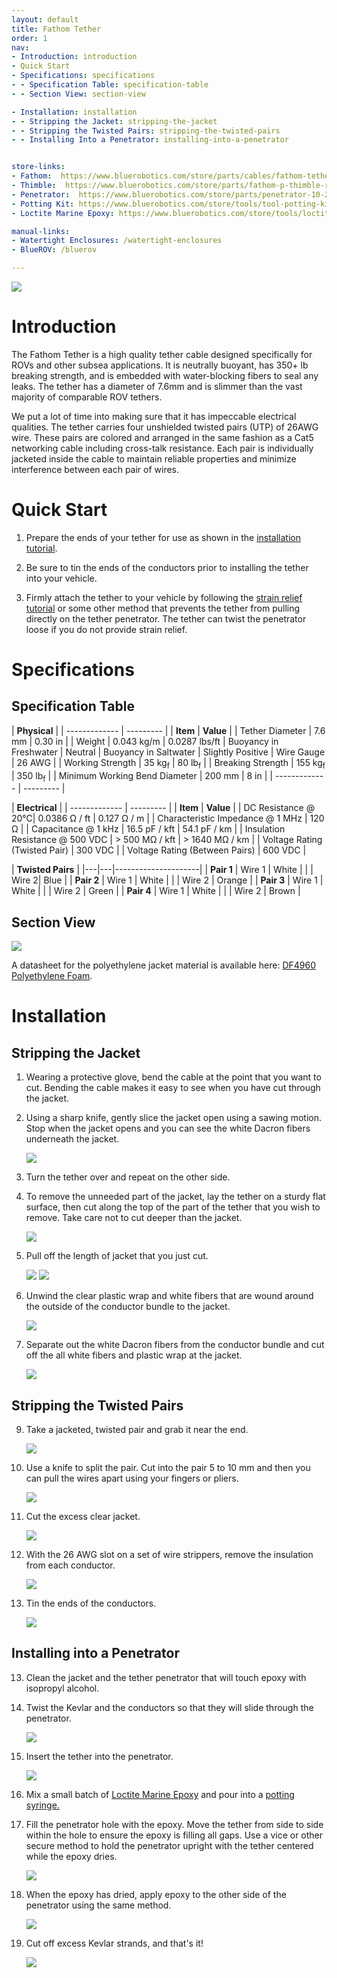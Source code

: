 ```yaml
---
layout: default
title: Fathom Tether
order: 1
nav:
- Introduction: introduction
- Quick Start 
- Specifications: specifications
- - Specification Table: specification-table
- - Section View: section-view

- Installation: installation
- - Stripping the Jacket: stripping-the-jacket
- - Stripping the Twisted Pairs: stripping-the-twisted-pairs
- - Installing Into a Penetrator: installing-into-a-penetrator


store-links:
- Fathom:  https://www.bluerobotics.com/store/parts/cables/fathom-tether-nb-4p-26awg-r1/
- Thimble:  https://www.bluerobotics.com/store/parts/fathom-p-thimble-r1/
- Penetrator:  https://www.bluerobotics.com/store/parts/penetrator-10-25-a-8mm-r2/
- Potting Kit: https://www.bluerobotics.com/store/tools/tool-potting-kit-r1/
- Loctite Marine Epoxy: https://www.bluerobotics.com/store/tools/loctite-marine-epoxy/

manual-links:
- Watertight Enclosures: /watertight-enclosures
- BlueROV: /bluerov

---
```


<img src="/fathom/cad/spool.png" class="img-responsive" style="max-width:900px"  />
	
# Introduction

The Fathom Tether is a high quality tether cable designed specifically for ROVs and other subsea applications. 
It is neutrally buoyant, has 350+ lb breaking strength, and is embedded with water-blocking fibers to seal any leaks. The tether has a diameter of 7.6mm and is slimmer than the vast majority of comparable ROV tethers.

We put a lot of time into making sure that it has impeccable electrical qualities. The tether carries four unshielded twisted pairs (UTP) of 26AWG wire. 
These pairs are colored and arranged in the same fashion as a Cat5 networking cable including cross-talk resistance. Each pair is individually jacketed inside the cable to maintain reliable properties and minimize interference between each pair of wires.
 
# Quick Start 

1. Prepare the ends of your tether for use as shown in the [installation tutorial](#installation).

2. Be sure to tin the ends of the conductors prior to installing the tether into your vehicle.

3. Firmly attach the tether to your vehicle by following the [strain relief tutorial](/fathom/thimble/) or some other method that prevents the tether from pulling directly on the tether penetrator. The tether can twist the penetrator loose if you do not provide strain relief.
 
# Specifications

## Specification Table

|      **Physical**       |
| ------------- | --------- |
| **Item** | **Value** |
| Tether Diameter | 7.6 mm | 0.30 in |
| Weight | 0.043 kg/m | 0.0287 lbs/ft
| Buoyancy in Freshwater | Neutral 
| Buoyancy in Saltwater | Slightly Positive
| Wire Gauge   | 26 AWG |
| Working Strength | 35 kg<sub>f</sub> | 80 lb<sub>f</sub> |
| Breaking Strength | 155 kg<sub>f</sub> | 350 lb<sub>f</sub> |
| Minimum Working Bend Diameter | 200 mm | 8 in |
| ------------- | --------- |

|      **Electrical**       |
| ------------- | --------- |
| **Item** | **Value** |
| DC Resistance @ 20&deg;C| 0.0386 &Omega; / ft | 0.127 &Omega; / m |
| Characteristic Impedance @ 1 MHz | 120 &Omega; | 
| Capacitance @ 1 kHz      | 16.5 pF / kft | 54.1 pF / km |
| Insulation Resistance @ 500 VDC | > 500 M&Omega; / kft | > 1640 M&Omega; / km |
| Voltage Rating (Twisted Pair) | 300 VDC |
| Voltage Rating (Between Pairs)  | 600 VDC |

|      **Twisted Pairs**    |
|---|---|---------------------|
| **Pair 1** | Wire 1 | White |
|         | Wire 2| Blue |
| **Pair 2** | Wire 1 | White |
|        | Wire 2 | Orange |
| **Pair 3** | Wire 1 | White |
|        | Wire 2 | Green |
| **Pair 4** | Wire 1 | White |
|        | Wire 2 | Brown |

## Section View

<img src="/fathom/cad/Tether-Cross-Section.png" class="img-responsive" style="max-width:900px"  />

A datasheet for the polyethylene jacket material is available here: [DF4960 Polyethylene Foam](DF4960.pdf).

# Installation

## Stripping the Jacket

1. Wearing a protective glove, bend the cable at the point that you want to cut. Bending the cable makes it easy to see when you have cut through the jacket.

2. Using a sharp knife, gently slice the jacket open using a sawing motion. Stop when the jacket opens and you can see the white Dacron fibers underneath the jacket.

	<img src="/fathom/cad/tether-tutorial-3.png" class="img-responsive" style="max-width:700px"  />

3. Turn the tether over and repeat on the other side.

4. To remove the unneeded part of the jacket, lay the tether on a sturdy flat surface, then cut along the top of the part of the tether that you wish to remove. Take care not to cut deeper than the jacket.

	<img src="/fathom/cad/tether-tutorial-5.png" class="img-responsive" style="max-width:700px"  />
	
5. Pull off the length of jacket that you just cut.

	<img src="/fathom/cad/tether-tutorial-6.png" class="img-responsive" style="max-width:700px"  />
	
	<img src="/fathom/cad/tether-tutorial-7.png" class="img-responsive" style="max-width:700px"  />
	
6. Unwind the clear plastic wrap and white fibers that are wound around the outside of the conductor bundle to the jacket.

	<img src="/fathom/cad/tether-tutorial-8.png" class="img-responsive" style="max-width:700px"  />

7. Separate out the white Dacron fibers from the conductor bundle and cut off the all white fibers and plastic wrap at the jacket.

	<img src="/fathom/cad/tether-tutorial-9.png" class="img-responsive" style="max-width:700px"  />
	
## Stripping the Twisted Pairs
	
9. Take a jacketed, twisted pair and grab it near the end.

	<img src="/fathom/cad/tether-tutorial-10.png" class="img-responsive" style="max-width:700px"  />
	
10. Use a knife to split the pair. Cut into the pair 5 to 10 mm and then you can pull the wires apart using your fingers or pliers.

	<img src="/fathom/cad/tether-tutorial-11.png" class="img-responsive" style="max-width:700px"  />
	
11. Cut the excess clear jacket.
	
	<img src="/fathom/cad/tether-tutorial-12.png" class="img-responsive" style="max-width:700px"  />
	
12. With the 26 AWG slot on a set of wire strippers, remove the insulation from each conductor.

	<img src="/fathom/cad/tether-tutorial-13.png" class="img-responsive" style="max-width:700px"  />
	
13. Tin the ends of the conductors.

	<img src="/fathom/cad/tether-tutorial-a6.png" class="img-responsive" style="max-width:700px"  />

## Installing into a Penetrator
	
13. Clean the jacket and the tether penetrator that will touch epoxy with isopropyl alcohol.
	
14. Twist the Kevlar and the conductors so that they will slide through the penetrator.

	<img src="/fathom/cad/tether-tutorial-a7.png" class="img-responsive" style="max-width:700px"  />
	
16. Insert the tether into the penetrator.

	<img src="/fathom/cad/tether-tutorial-a4.png" class="img-responsive" style="max-width:700px"  />
	
17. Mix a small batch of [Loctite Marine Epoxy](https://www.bluerobotics.com/store/tools/loctite-marine-epoxy/) and pour into a [potting syringe.](https://www.bluerobotics.com/store/tools/tool-potting-kit-r1/)
	
18. Fill the penetrator hole with the epoxy. Move the tether from side to side within the hole to ensure the epoxy is filling all gaps. Use a vice or other secure method to hold the penetrator upright with the tether centered while the epoxy dries.

	<img src="/fathom/cad/tether-tutorial-a5.png" class="img-responsive" style="max-width:700px"  />
	
19. When the epoxy has dried, apply epoxy to the other side of the penetrator using the same method.

	<img src="/fathom/cad/tether-tutorial-a3.png" class="img-responsive" style="max-width:700px"  />
	
20. Cut off excess Kevlar strands, and that's it!

	<img src="/fathom/cad/tether-tutorial-a2.png" class="img-responsive" style="max-width:700px"  />



